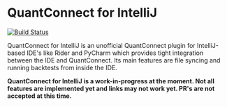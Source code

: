 # QuantConnect for IntelliJ

[![Build Status](https://dev.azure.com/jmerle/quantconnect-intellij-plugin/_apis/build/status/Build?branchName=master)](https://dev.azure.com/jmerle/quantconnect-intellij-plugin/_build/latest?definitionId=24&branchName=master)

QuantConnect for IntelliJ is an unofficial QuantConnect plugin for IntelliJ-based IDE's like Rider and PyCharm which provides tight integration between the IDE and QuantConnect. Its main features are file syncing and running backtests from inside the IDE.

**QuantConnect for IntelliJ is a work-in-progress at the moment. Not all features are implemented yet and links may not work yet. PR's are not accepted at this time.**
